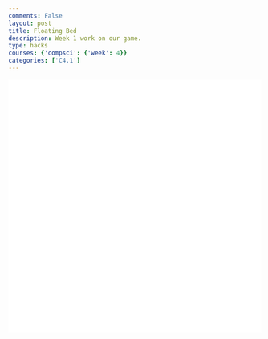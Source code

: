 ```yaml
---
comments: False
layout: post
title: Floating Bed
description: Week 1 work on our game.
type: hacks
courses: {'compsci': {'week': 4}}
categories: ['C4.1']
---
```


<style>
    .container{
        display:block;
        background-color:white;
    }
</style>
<canvas id="display" class="container" height="500px" width="500px"></canvas>

<script type="module">
import Character from "/Group/myScripts/GameScripts/CharacterMovement.js";
import Object from "/Group/myScripts/GameScripts/CreateObject.js";

var canvas = document.getElementById("display");

var myCharacter = new Character();
document.addEventListener("keydown",myCharacter.handleKeydown.bind(myCharacter));
document.addEventListener("keyup",myCharacter.handleKeyup.bind(myCharacter));
var characterSpriteSheet = new Image();
characterSpriteSheet.src = "/Group/images/Game/floatingBed-sprite.png";
var myCharacterObject = new Object(characterSpriteSheet,[500,500],[250,250],[250,250],10,1);


var fps = 24;
var active = true;
var animId;
var currentFrame = 0;
function frame(){ //when a frame is updated
    currentFrame = (currentFrame+1)%fps;

    //var pos = myCharacter.onFrame(fps); //update frame, and get position
    //pos = [pos.x,500-pos.y] //fix position
    //myCharacterObject.OverridePosition(pos); //update object

    if(currentFrame % Math.round(fps/4) == 0){
        myCharacterObject.UpdateFrame();
    }

    var ctx = canvas.getContext("2d");
    ctx.clearRect(0,0,500,500);
    myCharacterObject.draw(ctx,[0,0],1); //draw

    // run function again
    setTimeout(function() {if(active==true){animId = requestAnimationFrame(frame)};}, 1000 / fps);
}
frame();

window.addEventListener('keydown', function(e) { //prevent space from moving screen
  if(e.keyCode == 32 && e.target == document.body) {
    e.preventDefault();
  }
});
</script>